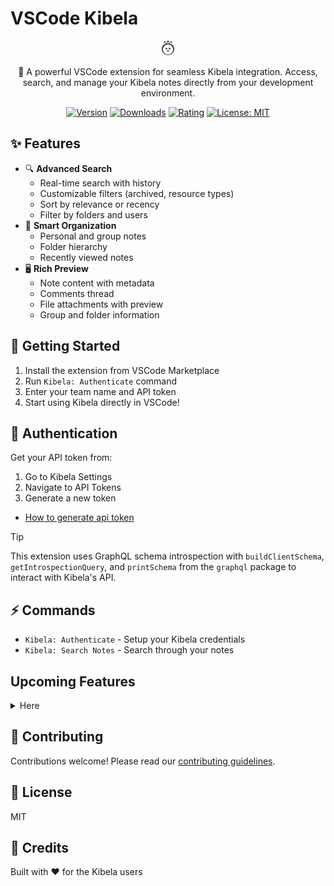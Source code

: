 # VSCode Kibela

<div align="center">

![logo](./media/kibela.png)

🚀 A powerful VSCode extension for seamless Kibela integration.
Access, search, and manage your Kibela notes directly from your development environment.

[![Version](https://img.shields.io/visual-studio-marketplace/v/kiwamizamurai-vscode.kibela-vscode)](https://marketplace.visualstudio.com/items?itemName=kiwamizamurai-vscode.kibela-vscode)
[![Downloads](https://img.shields.io/visual-studio-marketplace/d/kiwamizamurai-vscode.kibela-vscode)](https://marketplace.visualstudio.com/items?itemName=kiwamizamurai-vscode.kibela-vscode)
[![Rating](https://img.shields.io/visual-studio-marketplace/r/kiwamizamurai-vscode.kibela-vscode)](https://marketplace.visualstudio.com/items?itemName=kiwamizamurai-vscode.kibela-vscode)
[![License: MIT](https://img.shields.io/badge/License-MIT-yellow.svg)](https://opensource.org/licenses/MIT)

</div>

## ✨ Features

- 🔍 **Advanced Search**
  - Real-time search with history
  - Customizable filters (archived, resource types)
  - Sort by relevance or recency
  - Filter by folders and users
- 📁 **Smart Organization**
  - Personal and group notes
  - Folder hierarchy
  - Recently viewed notes
- 🖥️ **Rich Preview**
  - Note content with metadata
  - Comments thread
  - File attachments with preview
  - Group and folder information

## 🚀 Getting Started

1. Install the extension from VSCode Marketplace
2. Run `Kibela: Authenticate` command
3. Enter your team name and API token
4. Start using Kibela directly in VSCode!

## 🔑 Authentication

Get your API token from:
1. Go to Kibela Settings
2. Navigate to API Tokens
3. Generate a new token

- [How to generate api token](https://github.com/kibela/kibela-api-v1-document?tab=readme-ov-file#%E3%82%A2%E3%82%AF%E3%82%BB%E3%82%B9%E3%83%88%E3%83%BC%E3%82%AF%E3%83%B3)

> [!TIP]
> This extension uses GraphQL schema introspection with `buildClientSchema`, `getIntrospectionQuery`, and `printSchema` from the `graphql` package to interact with Kibela's API.

## ⚡️ Commands

- `Kibela: Authenticate` - Setup your Kibela credentials
- `Kibela: Search Notes` - Search through your notes

## Upcoming Features
<details>
<summary>Here</summary>

- 📝 Note Management
  - [ ] Create new notes
  - [ ] Edit/Update existing notes
  - [ ] Delete notes
  - [ ] Draft support
- 💬 Comments
  - [ ] Add new comments
  - [ ] Edit/Delete comments
  - [ ] Reply to comments
- 🔄 Sync
  - [ ] Real-time updates
- 📎 Attachments
  - [ ] Image preview
</details>

## 🤝 Contributing

Contributions welcome! Please read our [contributing guidelines](CONTRIBUTING.md).

## 📝 License

MIT

## 🙏 Credits

Built with ❤️ for the Kibela users
